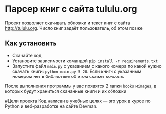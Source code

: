 # Парсер книг с сайта tululu.org

Проект позволяет скачивать обложки и текст книг с сайта http://tululu.org. Число книг задаёт пользователь, об этом позже

## Как установить
- Скачайте код
- Установите зависимости командой `pip install -r requirements.txt`
- Запустите файл `main.py` с указанием с какого номера по какой нужно скачать книги: `python main.py 5 20`. Если книги с указанным номером нет в библиотеке об этом скажет консоль.

После выполнения программы у вас появятся 2 папки `books` и`images`, в которых будут храниться скачанные книги и их обложки

#Цели проекта
Код написан в учебных целях — это урок в курсе по Python и веб-разработке на сайте Devman.